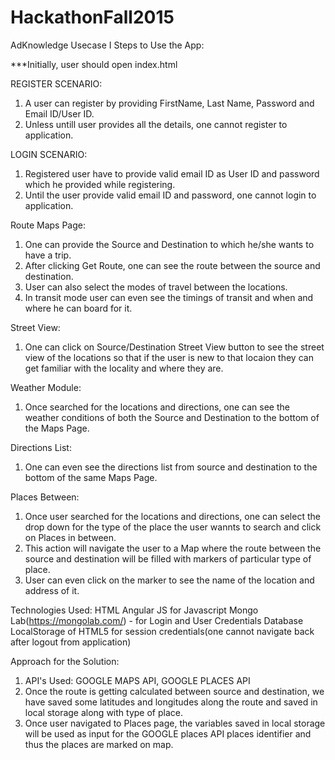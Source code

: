 # HackathonFall2015
AdKnowledge Usecase I
Steps to Use the App:

***Initially, user should open index.html

REGISTER SCENARIO:
1) A user can register by providing FirstName, Last Name, Password and Email ID/User ID.
2) Unless untill user provides all the details, one cannot register to application.

LOGIN SCENARIO:
1) Registered user have to provide valid email ID as User ID and password which he provided while registering.
2) Until the user provide valid email ID and password, one cannot login to application.

Route Maps Page:
1) One can provide the Source and Destination to which he/she wants to have a trip.
2) After clicking Get Route, one can see the route between the source and destination.
3) User can also select the modes of travel between the locations.
4) In transit mode user can even see the timings of transit and when and where he can board for it.

Street View:
1) One can click on Source/Destination Street View button to see the street view of the locations so that if the user is new to that locaion they can get familiar with the locality and where they are.

Weather Module:
1) Once searched for the locations and directions, one can see the weather conditions of both the Source and Destination to the bottom of the Maps Page.

Directions List:
1) One can even see the directions list from source and destination to the bottom of the same Maps Page.

Places Between:
1) Once user searched for the locations and directions, one can select the drop down for the type of the place the user wannts to search and click on Places in between.
2) This action will navigate the user to a Map where the route between the source and destination will be filled with markers of particular type of place.
3) User can even click on the marker to see the name of the location and address of it.

Technologies Used:
HTML
Angular JS for Javascript
Mongo Lab(https://mongolab.com/) - for Login and User Credentials Database
LocalStorage of HTML5 for session credentials(one cannot navigate back after logout from application)

Approach for the Solution:
1) API's Used: GOOGLE MAPS API, GOOGLE PLACES API
2) Once the route is getting calculated between source and destination, we have saved some latitudes and longitudes along the route and saved in local storage along with type of place.
3) Once user navigated to Places page, the variables saved in local storage will be used as input for the GOOGLE places API places identifier and thus the places are marked on map.
